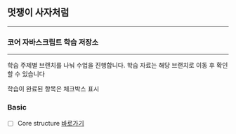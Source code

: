## 멋쟁이 사자처럼

---

### 코어 자바스크립트 학습 저장소

---

학습 주제별 브랜치를 나눠 수업을 진행합니다.
학습 자료는 해당 브랜치로 이동 후 확인할 수 있습니다

학습이 완료된 항목은 체크박스 표시

### Basic

- [ ] Core structure [바로가기](https://www.naver.com)
